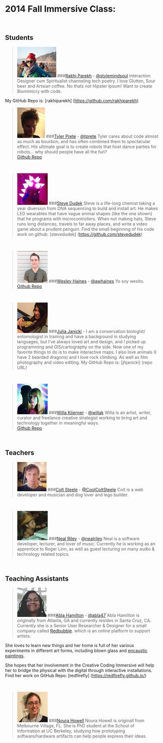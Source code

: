 # 2014 Fall Immersive Class:

<br>

## Students

> ![](img/rakhi.jpg)
###[Rakhi Parekh](http://www.rakhiparekh.me) - [@stylemindsoul](https://twitter.com/stylemindsoul)
Interaction Designer cum Spiritualist channeling tech poetry. I love Glutten, Sour beer and Artsian coffee.            No thats not Hipster Ipsum!
Want to create Biomimicry with code.

My GitHub Repo is: [rakhiparekh] (https://github.com/rakhiparekh)
<br>

> ![](img/tyler_thumbnail.png)
###[Tyler Prete](http://tylerprete.github.io) - [@tprete](https://twitter.com/tprete)
Tyler cares about code almost as much as bourbon, and has often combined them to spectacular effect.
His ultimate goal is to create robots that host dance parties for robots... why should people have all the fun?<br/>
[Github Repo](https://github.com/tylerprete)

<br>

> ![](img/sd.jpg)
###[Steve Dudek](http://https://github.com/stevedudek) 
Steve is a life-long chemist taking a year diversion from DNA sequencing to build and install art. He makes LED wearables that have vague animal shapes (like the one shown) that he programs with microcontrollers. When not making hats, Steve runs long distances, travels to far away places, and write a video game about a prudent penguin. Find the small beginning of his code work on github: [stevedudek] (https://github.com/stevedudek)

<br>

> ![](img/wesito.png)
###[Wesley Haines](http://whaines.github.io) - [@awhaines](https://twitter.com/awhaines)
Yo soy wesito.<br/>
[Github Repo](https://github.com/wes-s-site)

<br>

> ![](img/julia.jpg)
###[Julia Janicki](http://juliajanicki.com) - 
I am a conservation biologist/ entomologist in training and have a background in studying languages, but I've always loved art and design, and I picked up programming and GIS/cartography on the side. Now one of my favorite things to do is to make interactive maps.  I also love animals (I have 2 bearded dragons) and I love rock climbing. As well as film photography and video editing.
My GitHub Repo is: [jhjanicki] (repo URL)

<br>

> ![](img/Willa_thumbnail.jpg)
###[Willa Köerner](http:www.willakoerner.com) - [@willak](https://twitter.com/willak)
Willa is an artist, writer, curator and freelance creative strategist working to bring art and technology together in meaningful ways.<br/>
[Github Repo](https://github.com/willak)

<br>

## Teachers
> ![](img/cs.jpg)
###[Colt Steele](http://iamcolt.com/) - [@CoolColtSteele](https://twitter.com/CoolColtSteele)
Colt is a web developer and musician and dog lover and lego builder.

<br>

> ![](img/babyneal.png)
###[Neal Riley](http://nealmakesnoise.com/) - [@nealriley](https://twitter.com/nealriley)
Neal is a software developer, lecturer, and lover of music.  Currently he is working as an apprentice to Roger Linn, as well as guest lecturing on many audio & technology related topics.

<br>

## Teaching Assistants
> ![](img/ah.jpg)
###[Abla Hamilton](http://about.me/abla) - [@abla47](https://twitter.com/abla47)
Abla Hamilton is originally from Atlanta, GA and currently resides in Santa Cruz, CA. Currently she is a Senior User Researcher & Designer for a small company called [Redbubble](http://www.redbubble.com). which is an online platform to support artists.
>
She loves to learn new things and her home is full of her various experiments in
different art forms, including blown glass and [encaustic paintings](http://youtu.be/vtK9AXYM9mQ).
>
She hopes that her involvement in the Creative Coding Immersive will help her to bridge the physical with the digital through interactive installations.
Find her work on GitHub Repo: [redfirefly] (https://redfirefly.github.io/)
<br>

<br>

> ![](img/nh.jpg)
###[Noura Howell](http://nourahowell.com)
Noura Howell is originall from Melbourne Village, FL. She is PhD student at the School of Information at UC Berkeley, studying how prototyping software/hardware artifacts can help people express their ideas.

<br>

